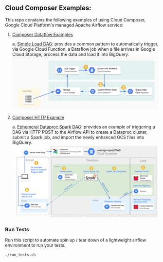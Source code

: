 ## Cloud Composer Examples: 
This repo constains the following examples of using Cloud Composer, Google Cloud Platform's managed Apache Airflow service:

1. [Composer Dataflow Examples](composer_dataflow_examples/README.md)

	a. [Simple Load DAG](composer_dataflow_examples/simple_load_dag.py): provides a common pattern to automatically trigger, via Google Cloud Function, a Dataflow job when a file arrives in Google Cloud Storage, process the data and load it into BigQuery.
![Alt text](img/workflow-overview.png "Workflow Overview")

2. [Composer HTTP Example](composer_http_post_example/README.md)

	a. [Ephemeral Dataproc Spark DAG](composer_http_post_example/ephemeral_dataproc_spark_dag.py): provides an example of triggering a DAG via HTTP POST to the Airflow API to create a Dataproc cluster, submit a Spark job, and import the newly enhanced GCS files into BigQuery.
![Alt text](img/composer-http-post-arch.png "A diagram illustrating the workflow described below.")

### Run Tests
Run this script to automate spin up / tear down of a lightweight airflow environment to run your tests.
```bash
./run_tests.sh
```
